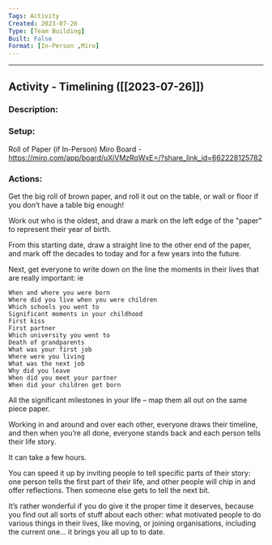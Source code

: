 ```yaml
---
Tags: Activity
Created: 2023-07-26
Type: [Team Building]
Built: False
Format: [In-Person ,Miro]
---
```


--------------------------------------------------------------------------------
## Activity - Timelining ([[2023-07-26]])
### Description: 

### Setup: 
Roll of Paper (if In-Person)
Miro Board - https://miro.com/app/board/uXjVMzRqWxE=/?share_link_id=662228125782

### Actions: 
Get the big roll of brown paper, and roll it out on the table, or wall or floor if you don’t have a table big enough!

Work out who is the oldest, and draw a mark on the left edge of the "paper" to represent their year of birth.

From this starting date, draw a straight line to the other end of the paper, and mark off the decades to today and for a few years into the future.

Next, get everyone to write down on the line the moments in their lives that are really important:
ie

	When and where you were born
	Where did you live when you were children
	Which schools you went to
	Significant moments in your childhood
	First kiss
	First partner
	Which university you went to
	Death of grandparents
	What was your first job
	Where were you living
	What was the next job
	Why did you leave
	When did you meet your partner
	When did your children get born

All the significant milestones in your life – map them all out on the same piece paper.

Working in and around and over each other, everyone draws their timeline, and then when you’re all done, everyone stands back and each person tells their life story.

It can take a few hours.

You can speed it up by inviting people to tell specific parts of their story: one person tells the first part of their life, and other people will chip in and offer reflections. Then someone else gets to tell the next bit.

It’s rather wonderful if you do give it the proper time it deserves, because you find out all sorts of stuff about each other: what motivated people to do various things in their lives, like moving, or joining organisations, including the current one… it brings you all up to to date.